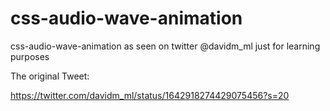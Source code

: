 # css-audio-wave-animation
css-audio-wave-animation as seen on twitter @davidm_ml just for learning purposes

The original Tweet:

https://twitter.com/davidm_ml/status/1642918274429075456?s=20

